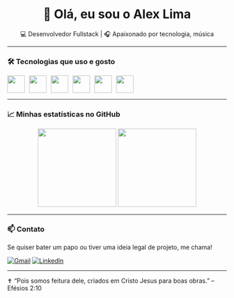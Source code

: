 <h1 align="center">👋 Olá, eu sou o Alex Lima</h1>
<p align="center">💻 Desenvolvedor Fullstack | 🎧 Apaixonado por tecnologia, música </p>

---

### 🛠️ Tecnologias que uso e gosto

<div style="display: flex; gap: 10px;">
  <img src="https://cdn.jsdelivr.net/gh/devicons/devicon/icons/javascript/javascript-original.svg" width="40" />
  <img src="https://cdn.jsdelivr.net/gh/devicons/devicon/icons/nodejs/nodejs-original.svg" width="40" />
  <img src="https://cdn.jsdelivr.net/gh/devicons/devicon/icons/mongodb/mongodb-original.svg" width="40" />
  <img src="https://cdn.jsdelivr.net/gh/devicons/devicon/icons/html5/html5-original.svg" width="40" />
  <img src="https://cdn.jsdelivr.net/gh/devicons/devicon/icons/css3/css3-original.svg" width="40" />
  <img src="https://cdn.jsdelivr.net/gh/devicons/devicon/icons/electron/electron-original.svg" width="40" />
</div>

---

### 📈 Minhas estatísticas no GitHub

<div align="center">
  <img height="180em" src="https://github-readme-stats.vercel.app/api?username=AlexsLima17&show_icons=true&theme=radical&count_private=true" />
  <img height="180em" src="https://github-readme-stats.vercel.app/api/top-langs/?username=AlexsLima17&layout=compact&theme=radical" />
</div>

---

### 📫 Contato

Se quiser bater um papo ou tiver uma ideia legal de projeto, me chama!

[![Gmail](https://img.shields.io/badge/Gmail-D14836?style=for-the-badge&logo=gmail&logoColor=white)](mailto:alexsantoslima007@gmail.com)
[![LinkedIn](https://img.shields.io/badge/LinkedIn-blue?style=for-the-badge&logo=linkedin)](https://www.linkedin.com/in/alex-lima-0036a29b?utm_source=share&utm_campaign=share_via&utm_content+profile&utm_-medium=ios_app/)

---

✝️ “Pois somos feitura dele, criados em Cristo Jesus para boas obras.” – Efésios 2:10
